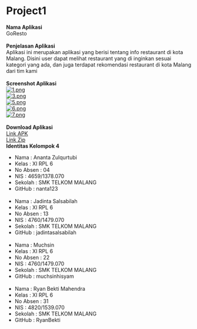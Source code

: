 # Project1
**Nama Aplikasi**<br />
GoResto<br /><br />
**Penjelasan Aplikasi**<br />
Aplikasi ini merupakan aplikasi yang berisi tentang info restaurant di kota Malang. Disini user dapat melihat restaurant yang di inginkan sesuai kategori yang ada, dan juga terdapat rekomendasi restaurant di kota Malang dari tim kami<br /><br />
**Screenshot Aplikasi**<br />
[![1.png](https://s23.postimg.org/cxnl4q87v/image.png)](https://postimg.org/image/91a98qn87/)<br />
[![3.png](https://s18.postimg.org/5ysvrlsu1/image.png)](https://postimg.org/image/oedcp06yd/)<br />
[![5.png](https://s18.postimg.org/ossx6ghux/image.png)](https://postimg.org/image/ydcjtc76t/)<br />
[![6.png](https://s15.postimg.org/4worjmdcr/image.png)](https://postimg.org/image/axmggozyv/)<br />
[![7.png](https://s24.postimg.org/dhfddl2r9/image.png)](https://postimg.org/image/rb3q2mvch/)<br /><br />
**Download Aplikasi**<br />
[Link APK](https://drive.google.com/file/d/0B3YoxNuFOXpUTGdwWE13ZkVULWc/view?usp=sharing)<br />
[Link Zip](https://drive.google.com/file/d/0B3YoxNuFOXpUOThfcWlRWjRCMjg/view?usp=sharing)<br />
**Identitas Kelompok 4**<br />
- Nama : Ananta Zulqurtubi<br /> 
- Kelas : XI RPL 6<br />
- No Absen : 04<br /> 
- NIS : 4659/1378.070<br />
- Sekolah : SMK TELKOM MALANG<br />
- GitHub : nanta123<br /><br />
- Nama : Jadinta Salsabilah<br /> 
- Kelas : XI RPL 6<br />
- No Absen : 13<br /> 
- NIS : 4760/1479.070<br />
- Sekolah : SMK TELKOM MALANG<br />
- GitHub : jadintasalsabilah<br /><br />
- Nama : Muchsin<br /> 
- Kelas : XI RPL 6<br />
- No Absen : 22<br /> 
- NIS : 4760/1479.070<br />
- Sekolah : SMK TELKOM MALANG<br />
- GitHub : muchsinhisyam<br /><br />
- Nama : Ryan Bekti Mahendra<br /> 
- Kelas : XI RPL 6<br />
- No Absen : 31<br /> 
- NIS : 4820/1539.070<br />
- Sekolah : SMK TELKOM MALANG<br />
- GitHub : RyanBekti<br /><br />

